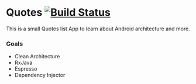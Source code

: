 # Quotes  [![Build Status](https://travis-ci.org/srgtrujillo/quotes.svg?branch=master)](https://travis-ci.org/srgtrujillo/quotes)

This is a small Quotes list App to learn about Android architecture and more.

### Goals

- Clean Architecture
- RxJava
- Espresso
- Dependency Injector
